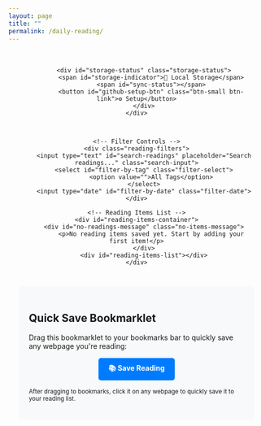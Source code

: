 ```yaml
---
layout: page
title: ""
permalink: /daily-reading/
---
```


<div class="daily-reading-container">
    <div class="reading-header">
        

        
        <div id="storage-status" class="storage-status">
            <span id="storage-indicator">📱 Local Storage</span>
            <span id="sync-status"></span>
            <button id="github-setup-btn" class="btn-small btn-link">⚙️ Setup</button>
        </div>
    </div>



    <!-- Filter Controls -->
    <div class="reading-filters">
        <input type="text" id="search-readings" placeholder="Search readings..." class="search-input">
        <select id="filter-by-tag" class="filter-select">
            <option value="">All Tags</option>
        </select>
        <input type="date" id="filter-by-date" class="filter-date">
    </div>

    <!-- Reading Items List -->
    <div id="reading-items-container">
        <div id="no-readings-message" class="no-items-message">
            <p>No reading items saved yet. Start by adding your first item!</p>
        </div>
        <div id="reading-items-list"></div>
    </div>
</div>

<!-- Bookmarklet Instructions -->
<div class="bookmarklet-section">
    <h2>Quick Save Bookmarklet</h2>
    <p>Drag this bookmarklet to your bookmarks bar to quickly save any webpage you're reading:</p>
    <div class="bookmarklet-container">
        <a href="javascript:(function(){var title=document.title;var url=window.location.href;var selectedText=window.getSelection().toString();var notes=selectedText||'';var blogUrl='{{ site.url }}{{ site.baseurl }}/daily-reading/';var data={title:title,url:url,notes:notes,timestamp:new Date().toISOString()};localStorage.setItem('pendingReading',JSON.stringify(data));alert('Reading item saved! Visit '+blogUrl+' to manage your readings.');})();" class="bookmarklet">📚 Save Reading</a>
    </div>
    <p><small>After dragging to bookmarks, click it on any webpage to quickly save it to your reading list.</small></p>
</div>

<style>
.daily-reading-container {
    max-width: 800px;
    margin: 0 auto;
    padding: 20px;
}

.reading-header {
    text-align: center;
    margin-bottom: 30px;
}



.btn {
    padding: 10px 20px;
    border: none;
    border-radius: 5px;
    cursor: pointer;
    margin: 0 5px;
    text-decoration: none;
    display: inline-block;
}

.btn-primary {
    background-color: #007bff;
    color: white;
}

.btn-secondary {
    background-color: #6c757d;
    color: white;
}

.btn-danger {
    background-color: #dc3545;
    color: white;
}

.btn-info {
    background-color: #17a2b8;
    color: white;
}

.btn:hover {
    opacity: 0.8;
}







.reading-filters {
    display: flex;
    gap: 10px;
    margin: 20px 0;
    flex-wrap: wrap;
}

.search-input,
.filter-select,
.filter-date {
    padding: 8px 12px;
    border: 1px solid #ddd;
    border-radius: 4px;
    flex: 1;
    min-width: 200px;
}

.reading-item {
    background: white;
    border: 1px solid #ddd;
    border-radius: 5px;
    padding: 20px;
    margin: 15px 0;
    box-shadow: 0 2px 4px rgba(0,0,0,0.1);
}

.reading-item-header {
    display: flex;
    justify-content: between;
    align-items: flex-start;
    margin-bottom: 10px;
}

.reading-item-title {
    margin: 0 0 5px 0;
    color: #007bff;
}

.reading-item-url {
    color: #666;
    font-size: 0.9em;
    word-break: break-all;
}

.reading-item-meta {
    display: flex;
    justify-content: space-between;
    align-items: center;
    margin: 10px 0;
    font-size: 0.9em;
    color: #666;
}

.reading-item-notes {
    margin: 10px 0;
    padding: 10px;
    background: #f8f9fa;
    border-radius: 4px;
    font-style: italic;
}

.reading-item-summary {
    margin: 10px 0;
    padding: 10px;
    background: #e3f2fd;
    border-radius: 4px;
    border-left: 4px solid #2196f3;
}

.reading-item-highlights {
    margin: 10px 0;
    padding: 10px;
    background: #fff3e0;
    border-radius: 4px;
    border-left: 4px solid #ff9800;
}

.reading-item-highlights ul {
    margin: 8px 0 0 0;
    padding-left: 20px;
}

.reading-item-highlights li {
    margin: 6px 0;
    line-height: 1.4;
}

.reading-item-tags {
    margin: 10px 0;
}

.tag {
    display: inline-block;
    background: #e9ecef;
    color: #495057;
    padding: 2px 8px;
    border-radius: 12px;
    font-size: 0.8em;
    margin: 2px;
}

.reading-item-actions {
    text-align: right;
    margin-top: 10px;
}

.btn-small {
    padding: 5px 10px;
    font-size: 0.8em;
}

.no-items-message {
    text-align: center;
    color: #666;
    font-style: italic;
    margin: 40px 0;
}

.bookmarklet-section {
    margin-top: 40px;
    padding: 20px;
    background: #f8f9fa;
    border-radius: 5px;
}

.bookmarklet-container {
    text-align: center;
    margin: 15px 0;
}

.bookmarklet {
    display: inline-block;
    background: #007bff;
    color: white;
    padding: 10px 20px;
    text-decoration: none;
    border-radius: 5px;
    font-weight: bold;
}

.bookmarklet:hover {
    background: #0056b3;
    color: white;
}

.storage-status {
    text-align: center;
    margin: 15px 0;
    padding: 10px;
    background: #f8f9fa;
    border-radius: 5px;
    font-size: 0.9em;
}

.storage-status #storage-indicator {
    font-weight: bold;
    margin-right: 10px;
}

.storage-status #sync-status {
    color: #666;
    font-style: italic;
}

.btn-small {
    padding: 4px 8px;
    font-size: 0.75em;
    border-radius: 3px;
}

.btn-link {
    background: none;
    border: 1px solid transparent;
    color: #666;
    text-decoration: none;
    cursor: pointer;
}

.btn-link:hover {
    color: #007bff;
    text-decoration: underline;
    background: none;
    opacity: 1;
}

@media (max-width: 768px) {
    .reading-filters {
        flex-direction: column;
    }
    
    .search-input,
    .filter-select,
    .filter-date {
        min-width: auto;
    }
    
    .reading-item-header {
        flex-direction: column;
    }
    
    .reading-item-meta {
        flex-direction: column;
        align-items: flex-start;
        gap: 5px;
    }
}
</style>

<script src="{{ '/assets/js/github-storage.js' | relative_url }}"></script>

<script>
class DailyReadingManager {
    constructor(autoInit = true) {
        this.storageKey = 'dailyReadings';
        if (autoInit) {
            this.init();
        }
    }

    init() {
        this.loadReadings();
        this.attachEventListeners();
        this.loadPendingReading();
        this.updateTagFilter();
    }

    attachEventListeners() {

        
        document.getElementById('search-readings').addEventListener('input', () => this.filterReadings());
        document.getElementById('filter-by-tag').addEventListener('change', () => this.filterReadings());
        document.getElementById('filter-by-date').addEventListener('change', () => this.filterReadings());
    }





    addReading(reading) {
        const readings = this.getReadings();
        readings.unshift(reading);
        this.saveReadings(readings);
        this.loadReadings();
        this.updateTagFilter();
    }

    getReadings() {
        const stored = localStorage.getItem(this.storageKey);
        return stored ? JSON.parse(stored) : [];
    }

    saveReadings(readings) {
        localStorage.setItem(this.storageKey, JSON.stringify(readings));
    }

    loadReadings() {
        const readings = this.getReadings();
        this.displayReadings(readings);
    }

    loadPendingReading() {
        const pending = localStorage.getItem('pendingReading');
        if (pending) {
            const pendingData = JSON.parse(pending);
            
            // Automatically create a reading from bookmarklet data
            const reading = {
                id: Date.now().toString() + Math.random().toString(36).substr(2, 9),
                title: pendingData.title || '',
                url: pendingData.url || '',
                notes: pendingData.notes || '',
                highlights: [],
                summary: '',
                tags: [],
                timestamp: pendingData.timestamp || new Date().toISOString(),
                date: new Date().toLocaleDateString('en-US', { 
                    year: 'numeric', 
                    month: 'short', 
                    day: 'numeric',
                    hour: 'numeric',
                    minute: '2-digit'
                }),
                dateAdded: new Date().toLocaleDateString()
            };
            
            this.addReading(reading);
            localStorage.removeItem('pendingReading');
        }
    }

    displayReadings(readings) {
        const container = document.getElementById('reading-items-list');
        const noItemsMsg = document.getElementById('no-readings-message');
        
        if (readings.length === 0) {
            container.innerHTML = '';
            noItemsMsg.style.display = 'block';
            return;
        }

        noItemsMsg.style.display = 'none';
        container.innerHTML = readings.map(reading => this.createReadingItemHTML(reading)).join('');
        
        // Attach delete event listeners
        readings.forEach(reading => {
            const deleteBtn = document.getElementById(`delete-${reading.id}`);
            if (deleteBtn) {
                deleteBtn.addEventListener('click', () => this.deleteReading(reading.id));
            }
        });
    }

    createReadingItemHTML(reading) {
        const tagsHTML = reading.tags && reading.tags.length > 0 ? 
            reading.tags.map(tag => `<span class="tag">${tag}</span>`).join('') : '';
            
        const notesHTML = reading.notes ? 
            `<div class="reading-item-notes">
                <strong>Notes:</strong> ${reading.notes}
            </div>` : '';
            
        const summaryHTML = reading.summary ? 
            `<div class="reading-item-summary">
                <strong>Summary:</strong> ${reading.summary}
            </div>` : '';
            
        const highlightsHTML = reading.highlights && reading.highlights.length > 0 ? 
            `<div class="reading-item-highlights">
                <strong>Key Highlights:</strong>
                <ul>
                    ${reading.highlights.map(highlight => `<li>${highlight}</li>`).join('')}
                </ul>
            </div>` : '';
        
        return `
            <div class="reading-item">
                <div class="reading-item-header">
                    <div>
                        <h3 class="reading-item-title">
                            <a href="${reading.url}" target="_blank">${reading.title}</a>
                        </h3>
                        <div class="reading-item-url">${reading.url}</div>
                    </div>
                </div>
                <div class="reading-item-meta">
                    <span>Added: ${reading.date || reading.dateAdded}</span>
                    <span>${new Date(reading.timestamp).toLocaleString()}</span>
                </div>
                ${summaryHTML}
                ${notesHTML}
                ${highlightsHTML}
                <div class="reading-item-tags">${tagsHTML}</div>
                <div class="reading-item-actions">
                    <button id="delete-${reading.id}" class="btn btn-danger btn-small">Delete</button>
                </div>
            </div>
        `;
    }

    deleteReading(id) {
        if (confirm('Are you sure you want to delete this reading item?')) {
            const readings = this.getReadings().filter(reading => reading.id !== id);
            this.saveReadings(readings);
            this.loadReadings();
            this.updateTagFilter();
        }
    }

    updateTagFilter() {
        const readings = this.getReadings();
        const allTags = [...new Set(readings.flatMap(reading => reading.tags))].sort();
        
        const tagFilter = document.getElementById('filter-by-tag');
        const currentValue = tagFilter.value;
        
        tagFilter.innerHTML = '<option value="">All Tags</option>' + 
            allTags.map(tag => `<option value="${tag}">${tag}</option>`).join('');
        
        tagFilter.value = currentValue;
    }

    filterReadings() {
        const searchTerm = document.getElementById('search-readings').value.toLowerCase();
        const selectedTag = document.getElementById('filter-by-tag').value;
        const selectedDate = document.getElementById('filter-by-date').value;
        
        const readings = this.getReadings();
        const filtered = readings.filter(reading => {
            const matchesSearch = !searchTerm || 
                reading.title.toLowerCase().includes(searchTerm) ||
                (reading.notes && reading.notes.toLowerCase().includes(searchTerm)) ||
                (reading.summary && reading.summary.toLowerCase().includes(searchTerm)) ||
                (reading.highlights && reading.highlights.some(h => h.toLowerCase().includes(searchTerm))) ||
                reading.url.toLowerCase().includes(searchTerm);
            
            const matchesTag = !selectedTag || (reading.tags && reading.tags.includes(selectedTag));
            
            const matchesDate = !selectedDate || reading.dateAdded === new Date(selectedDate).toLocaleDateString();
            
            return matchesSearch && matchesTag && matchesDate;
        });
        
        this.displayReadings(filtered);
    }






}

// GitHub Setup Modal
function showGitHubSetup() {
    const modal = document.createElement('div');
    modal.id = 'github-setup-modal';
    modal.style.cssText = `
        position: fixed;
        top: 0;
        left: 0;
        width: 100%;
        height: 100%;
        background-color: rgba(0, 0, 0, 0.7);
        z-index: 999999;
        display: flex;
        justify-content: center;
        align-items: center;
    `;
    
    modal.innerHTML = `
        <div style="
            background: white;
            border-radius: 12px;
            padding: 30px;
            max-width: 600px;
            width: 90%;
            max-height: 80vh;
            overflow-y: auto;
        ">
            <h2>🔄 GitHub Sync Setup</h2>
            <p>Enable GitHub sync to store your readings in your repository and access them from any device.</p>
            
            <div style="margin: 20px 0; padding: 15px; background: #e3f2fd; border-radius: 8px;">
                <h4>Benefits:</h4>
                <ul>
                    <li>✅ Cross-device synchronization</li>
                    <li>✅ Permanent storage (never lost)</li>
                    <li>✅ Version history and backup</li>
                    <li>✅ Share readings with others</li>
                </ul>
            </div>
            
            <div style="margin: 20px 0;">
                <h4>Step 1: Create GitHub Personal Access Token</h4>
                <ol>
                    <li>Go to <a href="https://github.com/settings/tokens" target="_blank">GitHub Settings → Personal Access Tokens</a></li>
                    <li>Click "Generate new token (classic)"</li>
                    <li>Name: "Daily Reading Blog"</li>
                    <li>Scopes: Check <strong>"repo"</strong> (Full control of private repositories)</li>
                    <li>Click "Generate token" and copy it</li>
                </ol>
            </div>
            
            <div style="margin: 20px 0;">
                <h4>Step 2: Enter Token</h4>
                <input type="password" id="github-token-input" placeholder="Paste your GitHub token here..." style="
                    width: 100%;
                    padding: 12px;
                    border: 2px solid #ddd;
                    border-radius: 8px;
                    margin-bottom: 10px;
                ">
                <small style="color: #666;">Your token will be stored securely in your browser.</small>
            </div>
            
            <div style="display: flex; gap: 10px; justify-content: flex-end;">
                <button onclick="closeGitHubSetup()" style="
                    padding: 12px 24px;
                    border: 2px solid #6c757d;
                    background: white;
                    color: #6c757d;
                    border-radius: 8px;
                    cursor: pointer;
                ">Cancel</button>
                <button onclick="saveGitHubToken()" style="
                    padding: 12px 24px;
                    border: 2px solid #28a745;
                    background: #28a745;
                    color: white;
                    border-radius: 8px;
                    cursor: pointer;
                ">💾 Enable GitHub Sync</button>
            </div>
            
            <div style="margin-top: 20px; padding: 15px; background: #fff3cd; border-radius: 8px;">
                <strong>Security Note:</strong> Your token is stored only in your browser's localStorage and is used exclusively to save reading data to your GitHub repository.
            </div>
        </div>
    `;
    
    document.body.appendChild(modal);
}

function closeGitHubSetup() {
    const modal = document.getElementById('github-setup-modal');
    if (modal) modal.remove();
}

function saveGitHubToken() {
    const token = document.getElementById('github-token-input').value.trim();
    if (!token) {
        alert('Please enter a valid GitHub token');
        return;
    }
    
    localStorage.setItem('github_token', token);
    closeGitHubSetup();
    
    // Reinitialize with GitHub storage
    initializeReadingManager();
    alert('✅ GitHub sync enabled! Your readings will now be saved to your repository.');
}

// Enhanced Reading Manager with GitHub Integration
class EnhancedReadingManager extends DailyReadingManager {
    constructor(useGitHub = false) {
        console.log('🔍 EnhancedReadingManager constructor: useGitHub =', useGitHub);
        
        // Disable auto-init in parent constructor
        super(false);
        
        // Set our properties first
        this.useGitHub = useGitHub;
        this.github = null;
        
        console.log('🔍 Constructor: Properties set, useGitHub =', this.useGitHub);
        
        // Now manually call init with our properties properly set
        this.init();
    }
    
    initGitHub() {
        console.log('🔍 initGitHub: Starting GitHub initialization...');
        const token = localStorage.getItem('github_token');
        console.log('🔍 initGitHub: Token retrieved:', token ? 'EXISTS' : 'NOT FOUND');
        console.log('🔍 initGitHub: GitHubStorage class available:', typeof GitHubStorage);
        
        if (token) {
            try {
                console.log('🔍 initGitHub: Creating GitHubStorage instance...');
                this.github = new GitHubStorage({
                    owner: 'JKevinXu',
                    repo: 'github-blog',
                    token: token,
                    branch: 'main',
                    filePath: '_data/readings.json'
                });
                console.log('🔍 initGitHub: GitHubStorage instance created:', !!this.github);
                this.updateStorageStatus('☁️ GitHub Sync', 'Connected');
                console.log('✅ initGitHub: GitHub client initialized successfully');
            } catch (error) {
                console.error('❌ initGitHub: Failed to create GitHubStorage:', error);
                this.github = null;
            }
        } else {
            console.log('❌ initGitHub: No token found, GitHub client not created');
        }
    }
    
    updateStorageStatus(indicator, status) {
        const indicatorEl = document.getElementById('storage-indicator');
        const statusEl = document.getElementById('sync-status');
        if (indicatorEl) indicatorEl.textContent = indicator;
        if (statusEl) statusEl.textContent = status;
    }
    
    async init() {
        console.log('🔍 EnhancedReadingManager.init() - useGitHub:', this.useGitHub);
        
        // Set up GitHub client first if needed
        if (this.useGitHub && !this.github) {
            console.log('🔍 Setting up GitHub client in init()...');
            this.initGitHub();
        }
        
        console.log('🔍 EnhancedReadingManager.init() - GitHub status after setup:', !!this.github);
        
        if (this.github) {
            try {
                console.log('🔍 Initializing GitHub connection...');
                await this.github.init();
                console.log('🔍 Calling syncWithGitHub...');
                await this.syncWithGitHub();
                this.updateStorageStatus('☁️ GitHub Sync', 'Synced successfully');
                console.log('✅ GitHub sync completed successfully');
            } catch (error) {
                console.error('❌ GitHub init failed:', error);
                this.updateStorageStatus('📱 Local Storage', 'GitHub sync failed, using local storage');
                this.useGitHub = false;
                this.github = null;
            }
        } else {
            console.log('📱 No GitHub client available, using local storage');
            this.updateStorageStatus('📱 Local Storage', 'Not synced');
        }
        
        super.init();
        this.attachGitHubEventListeners();
    }
    
    attachGitHubEventListeners() {
        const githubSetupBtn = document.getElementById('github-setup-btn');
        if (githubSetupBtn) {
            githubSetupBtn.addEventListener('click', () => {
                if (this.github) {
                    // Already configured, offer to reconfigure
                    if (confirm('GitHub sync is already enabled. Do you want to reconfigure?')) {
                        showGitHubSetup();
                    }
                } else {
                    showGitHubSetup();
                }
            });
        }




    }
    
    async syncWithGitHub() {
        if (!this.github) {
            console.log('🔍 syncWithGitHub: No GitHub client, returning local readings');
            return this.getReadings();
        }
        
        try {
            console.log('🔍 syncWithGitHub: Starting sync process...');
            this.updateStorageStatus('☁️ GitHub Sync', 'Syncing...');
            
            console.log('🔍 Fetching readings from GitHub...');
            const githubReadings = await this.github.getReadings();
            console.log('🔍 GitHub readings fetched:', githubReadings.length, 'items');
            
            const localReadings = this.getReadings();
            console.log('🔍 Local readings found:', localReadings.length, 'items');
            
            // Merge readings
            console.log('🔍 Merging readings...');
            const merged = this.mergeReadings(githubReadings, localReadings);
            console.log('🔍 Merged readings:', merged.length, 'items');
            
            // Update both storages
            console.log('🔍 Saving merged readings locally...');
            this.saveReadings(merged);
            
            if (merged.length !== githubReadings.length) {
                console.log('🔍 Syncing local changes back to GitHub...');
                await this.github.saveReadings(merged, 'Sync local readings');
            }
            
            console.log('🔍 Displaying readings in UI...');
            this.displayReadings(merged);
            
            this.updateStorageStatus('☁️ GitHub Sync', `Last synced: ${new Date().toLocaleTimeString()}`);
            console.log('✅ syncWithGitHub completed successfully');
            return merged;
        } catch (error) {
            console.error('❌ GitHub sync failed:', error);
            this.updateStorageStatus('☁️ GitHub Sync', 'Sync failed');
            return this.getReadings();
        }
    }
    
    mergeReadings(githubReadings, localReadings) {
        const allReadings = [...githubReadings];
        
        localReadings.forEach(localReading => {
            const exists = allReadings.find(r => r.id === localReading.id || 
                (r.url === localReading.url && r.title === localReading.title));
            if (!exists) {
                allReadings.push(localReading);
            }
        });
        
        return allReadings.sort((a, b) => new Date(b.timestamp) - new Date(a.timestamp));
    }
    
    async addReading(reading) {
        super.addReading(reading);
        
        if (this.github) {
            try {
                this.updateStorageStatus('☁️ GitHub Sync', 'Saving...');
                await this.github.addReading(reading);
                this.updateStorageStatus('☁️ GitHub Sync', `Saved: ${new Date().toLocaleTimeString()}`);
            } catch (error) {
                console.error('Failed to save to GitHub:', error);
                this.updateStorageStatus('☁️ GitHub Sync', 'Save failed - stored locally');
            }
        }
    }
    
    async deleteReading(id) {
        super.deleteReading(id);
        
        if (this.github) {
            try {
                this.updateStorageStatus('☁️ GitHub Sync', 'Deleting...');
                await this.github.deleteReading(id);
                this.updateStorageStatus('☁️ GitHub Sync', `Updated: ${new Date().toLocaleTimeString()}`);
            } catch (error) {
                console.error('Failed to delete from GitHub:', error);
                this.updateStorageStatus('☁️ GitHub Sync', 'Delete failed - removed locally');
            }
        }
    }

    


}

// Initialize reading manager
let readingManager;

function initializeReadingManager() {
    const hasGitHubToken = !!localStorage.getItem('github_token');
    console.log('🔍 initializeReadingManager: GitHub token exists:', hasGitHubToken);
    readingManager = new EnhancedReadingManager(hasGitHubToken);
}



// Initialize when page loads
document.addEventListener('DOMContentLoaded', () => {
    initializeReadingManager();
});
</script> 